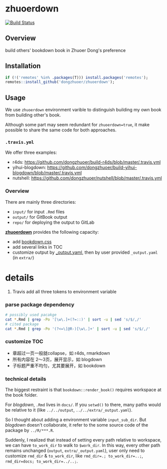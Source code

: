 # zhuoerdown
[![Build Status](https://travis-ci.com/dongzhuoer/zhuoerdown.svg?branch=master)](https://travis-ci.com/dongzhuoer/zhuoerdown)

## Overview

build others' bookdown book in Zhuoer Dong's preference

## Installation

```r
if (!('remotes' %in% .packages(T))) install.packages('remotes');
remotes::install_github('dongzhuoer/zhuoerdown');
```

## Usage


We use `zhuoerdown` environment varible to distinguish building my own book from building other's book.

Although some part may seem redundant for `zhuoerdown=true`, it make possible to share the same code for both approaches. 



### `.travis.yml`

We offer three examples:

- r4ds: https://github.com/dongzhuoer/build-r4ds/blob/master/.travis.yml
- yihui-blogdown: https://github.com/dongzhuoer/build-yihui-blogdown/blob/master/.travis.yml
- nutshell: https://github.com/dongzhuoer/nutshell/blob/master/.travis.yml



### Overview

There are mainly three directories:

- `input/` for input `.Rmd` files
- `output/` for GitBook output
- `repo/` for deploying the output to GitLab

[**zhuoerdown**](https://github.com/dongzhuoer/zhuoerdown) provides the following capacity:

- add [bookdown.css](https://github.com/dongzhuoer/zhuoerdown/blob/master/inst/bookdown.css)
- add several links in TOC
- customize output by [_output.yaml](https://github.com/dongzhuoer/zhuoerdown/blob/master/inst/_output.yaml), then by user provided `_output.yaml` (in `extra/`)


# details

1. Travis add all three tokens to environment variable



### parse package dependency

```bash
# possibly used pacakge
cat *.Rmd | grep -Po '[\w\.]+(?=::)' | sort -u | sed 's/$/,/' 
# cited package
cat *.Rmd | grep -Po '(?<=\[@R-)[\w\.]+' | sort -u | sed 's/$/,/' 
```


### customize TOC

- 章超过一页一般就collapse，如 r4ds, rmarkdown
- 所有内容在 2～3页，展开显示，如 blogdown
- 子标题严重不均匀，尤其要展开，如 bookdown



### technical details

The biggest restraint is that `bookdown::render_book()` requires workspace at the book folder.

For _blogdown_, `.Rmd` lives in `docs/`. If you `setwd()` to there, many paths would be relative to it (like `../../output`, `../../extra/_output.yaml`). 

So I thought about adding a environment variable `input_sub_dir`. But _blogdown_ doesn't collaborate, it refer to the some source code of the package by `../R/***.R`.

Suddenly, I realized that instead of setting every path relative to workspace, we can have `to_work_dir` to walk to `$work_dir`. In this way, every other path remains unchanged (`output`, `extra/_output.yaml`), user only need to customize `rmd_dir` & `to_work_dir`, like `rmd_dir=.; to_work_dir=..;`, `rmd_dir=docs; to_work_dir=../..;`.

